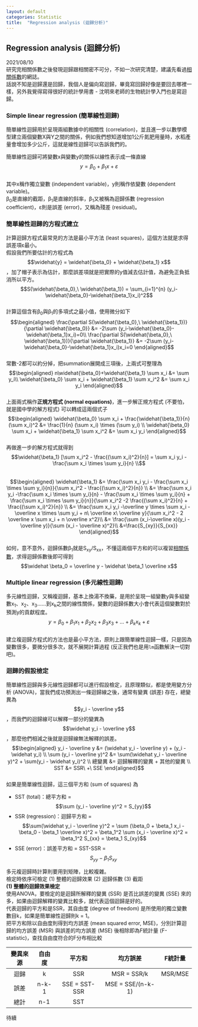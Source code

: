 ```yaml
---
layout: default
categories: Statistic
title:  "Regression analysis (迴歸分析)"
---  
```

## Regression analysis (迴歸分析)  
2021/08/10  
研究完相關係數之後發現迴歸跟相關密不可分，不如一次研究清楚，建議先看過[相關係數](https://lloydychuang.github.io/statistic/2021/08/05/correlation.html)的網誌。  
話說不知是迴歸還是回歸，我個人是偏向寫迴歸，畢竟寫回歸好像是要回去哪裡一樣，另外我覺得寫得很好的統計學用書 - 沈明來老師的生物統計學入門也是寫迴歸。  
  
### Simple linear regression (簡單線性迴歸)  
簡單線性迴歸用於呈現兩組數據中的相關性 (correlation)，並且進一步以數學模型建立兩個變數X與Y之間的關係，例如我們想知道增加1公斤氮肥用量時，水稻產量會增加多少公斤，這就是線性迴歸可以告訴我們的。  
  
簡單線性迴歸可將變數x與變數y的關係以線性表示成一條直線  
$$y = \beta_0+ \beta_1 x + \varepsilon $$  
其中x稱作獨立變數 (independent variable)，y則稱作依變數 (dependent variable)。  
&beta;<sub>0</sub>是直線的截距，&beta;<sub>1</sub>是直線的斜率，&beta;<sub>1</sub>又被稱為迴歸係數 (regression coefficient)，&epsilon;則是誤差 (error)，又稱為殘差 (residual)。  
  
### 簡單線性迴歸的方程式建立  
計算迴歸方程式最常見的方法是最小平方法 (least squares)，這個方法就是求得誤差項&epsilon;最小。  
假設我們所要估計的方程式為$$\widehat{y} =  \widehat{\beta_0} + \widehat{\beta_1} x$$，加了帽子表示為估計，那麼誤差項就是把實際的y值減去估計值，為避免正負抵消所以平方。  
$$S(\widehat{\beta_0},\ \widehat{\beta_1}) = \sum_{i=1}^{n} (y_i-\widehat{\beta_0}-\widehat{\beta_1}x_i)^2$$  
計算這個含有&beta;<sub>0</sub>與&beta;<sub>1</sub>的多項式之最小值，使用微分如下  
$$\begin{aligned}
\frac{\partial S(\widehat{\beta_0},\ \widehat{\beta_1})}{\partial \widehat{\beta_0}} &= -2\sum (y_i-\widehat{\beta_0}-\widehat{\beta_1}x_i)=0\\
\frac{\partial S(\widehat{\beta_0},\ \widehat{\beta_1})}{\partial \widehat{\beta_1}} &= -2\sum (y_i-\widehat{\beta_0}-\widehat{\beta_1}x_i)x_i=0
\end{aligned}$$  
常數-2都可以約分掉，把summation展開成三項後，上兩式可整理為  
$$\begin{aligned}
n\widehat{\beta_0}+\widehat{\beta_1} \sum x_i &= \sum y_i\\
\widehat{\beta_0} \sum x_i + \widehat{\beta_1} \sum x_i^2 &= \sum x_i y_i
\end{aligned}$$  
上面兩式稱作**正規方程式 (normal equations)**，進一步解正規方程式 (不要怕，就是國中學的解方程式) 可以轉成這兩個式子  
$$\begin{aligned}
\widehat{\beta_0} \sum x_i + \frac{\widehat{\beta_1}}{n} (\sum x_i)^2 &= \frac{1}{n} (\sum x_i) \times (\sum y_i) \\
\widehat{\beta_0} \sum x_i + \widehat{\beta_1} \sum x_i^2 &= \sum x_i y_i
\end{aligned}$$  
再做進一步的解方程式就得到  
$$\widehat{\beta_1} [\sum x_i^2 - \frac{(\sum x_i)^2}{n}] = \sum x_i y_i - \frac{\sum x_i \times \sum y_i}{n} \\$$  
$$\begin{aligned}
\widehat{\beta_1} 
&= \frac{\sum x_i y_i - \frac{\sum x_i \times \sum y_i}{n}}{\sum x_i^2 - \frac{(\sum x_i)^2}{n}} \\
&= \frac{\sum x_i y_i -\frac{\sum x_i \times \sum y_i}{n} - \frac{\sum x_i \times \sum y_i}{n} + \frac{\sum x_i \times \sum y_i}{n}}{\sum x_i^2 -2 \frac{(\sum x_i)^2}{n} + \frac{(\sum x_i)^2}{n}} \\
&= \frac{\sum x_i y_i -\overline y \times \sum x_i - \overline x \times \sum y_i + n\ \overline x\ \overline y}{\sum x_i^2 - 2 \overline x \sum x_i + n \overline x^2}\\
&= \frac{\sum (x_i-\overline x)(y_i - \overline y)}{\sum (x_i - \overline x)^2}\\
&=\frac{S_{xy}}{S_{xx}}
\end{aligned}$$  
如何，意不意外，迴歸係數&beta;<sub>1</sub>就是S<sub>xy</sub>/S<sub>xx</sub>，不懂這兩個平方和的可以複習[相關係數](https://lloydychuang.github.io/statistic/2021/08/05/correlation.html)，求得迴歸係數後即可得到  
$$\widehat \beta_0 = \overline y - \widehat \beta_1 \overline x$$  
  
### Multiple linear regression (多元線性迴歸)  
多元線性迴歸，又稱複迴歸，基本上換湯不換藥，是用於呈現一組變數y與多組變數x<sub>1</sub>、x<sub>2</sub>、x<sub>3</sub>......到x<sub>k</sub>之間的線性關係，變數的迴歸係數大小會代表這個變數對於預測y的貢獻程度。  
$$y = \beta_0+ \beta_1 x_1 + \beta_2 x_2 + \beta_3 x_3 + ... + \beta_k x_k + \varepsilon $$  
建立複迴歸方程式的方法也是最小平方法，原則上跟簡單線性迴歸一樣，只是因為變數很多，要微分很多次，就不展開計算過程 (反正我們也是用`lm`函數解決一切對吧)。  
  
### 迴歸的假設檢定  
簡單線性迴歸與多元線性迴歸都可以進行假設檢定，且原理類似，都是使用變方分析 (ANOVA)，當我們成功預測出一條迴歸線之後，通常有變異 (誤差) 存在，總變異為$$y_i - \overline y$$，而我們的迴歸線可以解釋一部分的變異為$$\widehat y_i - \overline y$$，那麼他們相減之後就是迴歸線無法解釋的誤差。  
$$\begin{aligned}
y_i - \overline y &= (\widehat y_i - \overline y) + (y_i - \widehat y_i) \\
\sum (y_i - \overline y)^2 &= \sum(\widehat y_i - \overline y)^2 + \sum(y_i - \widehat y_i)^2 \\
總變異 &= 迴歸解釋的變異 + 其他的變異 \\
SST &= SSR\ +\ SSE
\end{aligned}$$  
如果是簡單線性迴歸，這三個平方和 (sum of squares) 為  
- SST (total)：總平方和 = $$\sum (y_i - \overline y)^2 = S_{yy}$$
- SSR (regression)：迴歸平方和 = $$\sum(\widehat y_i - \overline y)^2 =  \sum (\beta_0 + \beta_1 x_i - \beta_0 - \beta_1 \overline x)^2 = \beta_1^2 \sum (x_i - \overline x)^2 = \beta_1^2 S_{xx} = \beta_1 S_{xy}$$  
- SSE (error)：誤差平方和 = SST-SSR = $$S_{yy}- \beta_1 S_{xy}$$
  
多元複迴歸時計算則要用到矩陣，比較複雜。  
檢定時依序可檢定 (1) 整體的迴歸效果 (2) 迴歸係數 (3) 截距  
**(1) 整體的迴歸效果檢定**  
使用ANOVA，要檢定的是迴歸所解釋的變異 (SSR) 是否比誤差的變異 (SSE) 來的多，如果由迴歸解釋的變異比較多，就代表這個迴歸是好的。  
代表迴歸的平方和是SSR，其自由度 (degree of freedom) 是所使用的獨立變數數目k，如果是簡單線性迴歸則k = 1。  
把平方和除以自由度則得到均方誤差 (mean squared error, MSE)，分別計算迴歸的均方誤差 (MSR) 與誤差的均方誤差 (MSE) 後相除即為F統計量 (F-statistic)，查找自由度符合的F分布相比較
  
| 變異來源 | 自由度 | 平方和 | 均方誤差 | F統計量 |
| :---: | :---: | :---: | :---: | :---: |
| 迴歸 | k | SSR | MSR = SSR/k | MSR/MSE |
| 誤差 | n-k-1 | SSE = SST-SSR | MSE = SSE/(n-k-1) |  |
| 總計 | n-1 | SST |  |  |


待續
